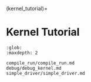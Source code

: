 (kernel_tutorial)=
# Kernel Tutorial

```{toctree}
:glob:
:maxdepth: 2

compile_run/compile_run.md
debug/debug_kernel.md
simple_driver/simple_driver.md
```
